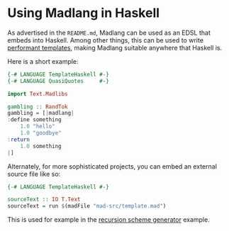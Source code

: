 # Using Madlang in Haskell

As advertised in the `README.md`, Madlang can be used as an EDSL that embeds
into Haskell. Among other things, this can be used to write [performant
templates](http://vmchale.com/recursion-scheme-generator/index.html), making
Madlang suitable anywhere that Haskell is.

Here is a short example:

```haskell
{-# LANGUAGE TemplateHaskell #-}
{-# LANGUAGE QuasiQuotes     #-}

import Text.Madlibs

gambling :: RandTok
gambling = [|madlang|
:define something
    1.0 "hello"
    1.0 "goodbye"
:return
    1.0 something
|]
```

Alternately, for more sophisticated projects, you can embed an external source
file like so:

```haskell
{-# LANGUAGE TemplateHaskell #-}

sourceText :: IO T.Text
sourceText = run $(madFile "mad-src/template.mad")
```

This is used for example in the [recursion scheme
generator](http://vmchale.com/recursion-scheme-generator/index.html) example.
